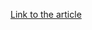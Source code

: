 [Link to the article](https://news.sophos.com/en-us/2023/04/19/aukill-edr-killer-malware-abuses-process-explorer-driver/#:~:text=In%20December%202022%2C%20Sophos%2C%20Microsoft%2C%20Mandiant%2C%20and%20SentinelOne,a%20%E2%80%9Cbring%20your%20own%20vulnerable%20driver%E2%80%9D%20%28BYOVD%29%20attack.)
